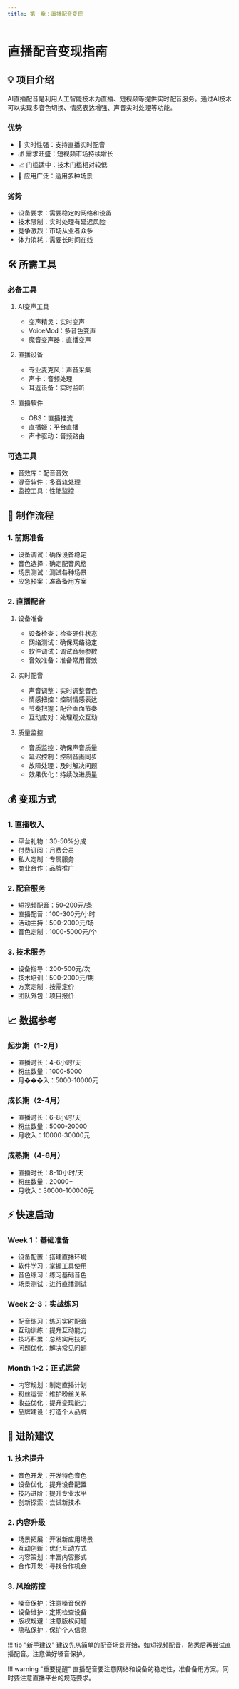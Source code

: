 ```yaml
---
title: 第一章：直播配音变现
---
```


# 直播配音变现指南

## 💡 项目介绍

AI直播配音是利用人工智能技术为直播、短视频等提供实时配音服务。通过AI技术可以实现多音色切换、情感表达增强、声音实时处理等功能。

### 优势
- 🚀 实时性强：支持直播实时配音
- 💰 需求旺盛：短视频市场持续增长
- 📈 门槛适中：技术门槛相对较低
- 🔄 应用广泛：适用多种场景

### 劣势
- 设备要求：需要稳定的网络和设备
- 技术限制：实时处理有延迟风险
- 竞争激烈：市场从业者众多
- 体力消耗：需要长时间在线

## 🛠️ 所需工具

### 必备工具
1. AI变声工具
   - 变声精灵：实时变声
   - VoiceMod：多音色变声
   - 魔音变声器：直播变声

2. 直播设备
   - 专业麦克风：声音采集
   - 声卡：音频处理
   - 耳返设备：实时监听

3. 直播软件
   - OBS：直播推流
   - 直播姬：平台直播
   - 声卡驱动：音频路由

### 可选工具
- 音效库：配音音效
- 混音软件：多音轨处理
- 监控工具：性能监控

## 📝 制作流程

### 1. 前期准备
- 设备调试：确保设备稳定
- 音色选择：确定配音风格
- 场景测试：测试各种场景
- 应急预案：准备备用方案

### 2. 直播配音
1. 设备准备
   - 设备检查：检查硬件状态
   - 网络测试：确保网络稳定
   - 软件调试：调试音频参数
   - 音效准备：准备常用音效

2. 实时配音
   - 声音调整：实时调整音色
   - 情感把控：控制情感表达
   - 节奏把握：配合画面节奏
   - 互动应对：处理观众互动

3. 质量监控
   - 音质监控：确保声音质量
   - 延迟控制：控制音画同步
   - 故障处理：及时解决问题
   - 效果优化：持续改进质量

## 💰 变现方式

### 1. 直播收入
- 平台礼物：30-50%分成
- 付费订阅：月费会员
- 私人定制：专属服务
- 商业合作：品牌推广

### 2. 配音服务
- 短视频配音：50-200元/条
- 直播配音：100-300元/小时
- 活动主持：500-2000元/场
- 音色定制：1000-5000元/个

### 3. 技术服务
- 设备指导：200-500元/次
- 技术培训：500-2000元/期
- 方案定制：按需定价
- 团队外包：项目报价

## 📈 数据参考

### 起步期（1-2月）
- 直播时长：4-6小时/天
- 粉丝数量：1000-5000
- 月���入：5000-10000元

### 成长期（2-4月）
- 直播时长：6-8小时/天
- 粉丝数量：5000-20000
- 月收入：10000-30000元

### 成熟期（4-6月）
- 直播时长：8-10小时/天
- 粉丝数量：20000+
- 月收入：30000-100000元

## ⚡ 快速启动

### Week 1：基础准备
- 设备配置：搭建直播环境
- 软件学习：掌握工具使用
- 音色练习：练习基础音色
- 场景测试：进行直播测试

### Week 2-3：实战练习
- 配音练习：练习实时配音
- 互动训练：提升互动能力
- 技巧积累：总结实用技巧
- 问题优化：解决常见问题

### Month 1-2：正式运营
- 内容规划：制定直播计划
- 粉丝运营：维护粉丝关系
- 收益优化：提升变现能力
- 品牌建设：打造个人品牌

## 🎯 进阶建议

### 1. 技术提升
- 音色开发：开发特色音色
- 设备优化：提升设备配置
- 技巧进阶：提升专业水平
- 创新探索：尝试新技术

### 2. 内容升级
- 场景拓展：开发新应用场景
- 互动创新：优化互动方式
- 内容策划：丰富内容形式
- 合作开发：寻找合作机会

### 3. 风险防控
- 嗓音保护：注意嗓音保养
- 设备维护：定期检查设备
- 版权规避：注意版权问题
- 隐私保护：保护个人信息

!!! tip "新手建议"
    建议先从简单的配音场景开始，如短视频配音，熟悉后再尝试直播配音。注意做好嗓音保护。

!!! warning "重要提醒"
    直播配音要注意网络和设备的稳定性，准备备用方案。同时要注意直播平台的规范要求。 